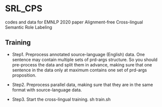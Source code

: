 # SRL_CPS
codes and data for EMNLP 2020 paper Alignment-free Cross-lingual Semantic Role Labeling

## Training ##
- Step1. Preprocess annotated source-language (English) data. One sentence may contain multiple sets of prd-args structure.
        So you should pre-process the data and split them in advance, 
        making sure that one sentence in the data only at maximum contains one set of prd-args proposition.

- Step2. Preprocess parallel data, making sure that they are in the same format with source-language data.


- Step3. Start the cross-lingual training.
         sh train.sh
